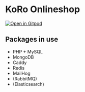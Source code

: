 # KoRo Onlineshop

[![Open in Gitpod](https://gitpod.io/button/open-in-gitpod.svg)](https://gitpod.io/#https://github.com/michnhokn/shopware6-flex)

## Packages in use
- PHP + MySQL
- MongoDB
- Caddy
- Redis
- MailHog
- (RabbitMQ)
- (Elasticsearch)
